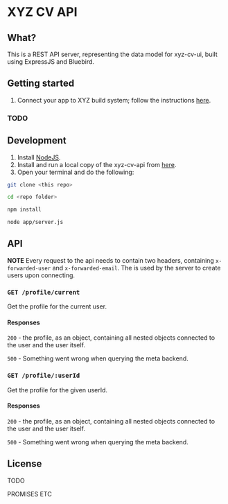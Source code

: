 XYZ CV API
==========

## What?

This is a REST API server, representing the data model for xyz-cv-ui, built using ExpressJS and Bluebird.

## Getting started

1. Connect your app to XYZ build system; follow the instructions [here](https://github.com/guzmo/xyz-docker-docs).

### TODO

## Development

1. Install [NodeJS](http://nodejs.org/download/).
2. Install and run a local copy of the xyz-cv-api from [here](https://github.com/Softhouse/xyz-cv-api).
3. Open your terminal and do the following:

```bash
git clone <this repo>

cd <repo folder>

npm install

node app/server.js

```
## API

**NOTE** Every request to the api needs to contain two headers, containing `x-forwarded-user` and `x-forwarded-email`. The is used by the server to create users upon connecting.

### `GET /profile/current`

Get the profile for the current user.

#### Responses

`200` - the profile, as an object, containing all nested objects connected to the user and the user itself.

`500` - Something went wrong when querying the meta backend.

### `GET /profile/:userId`

Get the profile for the given userId.

#### Responses

`200` - the profile, as an object, containing all nested objects connected to the user and the user itself.

`500` - Something went wrong when querying the meta backend.



## License

TODO

PROMISES ETC
